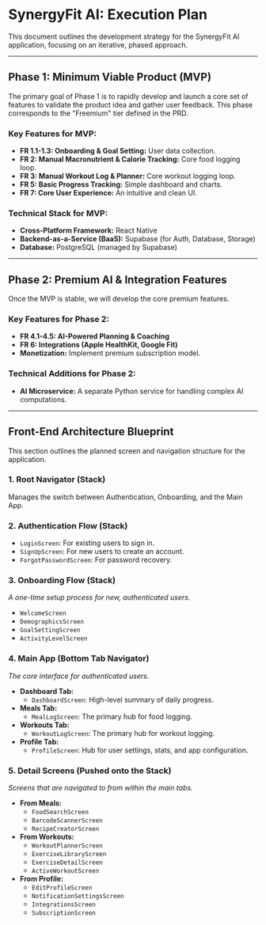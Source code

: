# SynergyFit AI: Execution Plan

This document outlines the development strategy for the SynergyFit AI application, focusing on an iterative, phased approach.

---

## Phase 1: Minimum Viable Product (MVP)

The primary goal of Phase 1 is to rapidly develop and launch a core set of features to validate the product idea and gather user feedback. This phase corresponds to the "Freemium" tier defined in the PRD.

### Key Features for MVP:
- **FR 1.1-1.3: Onboarding & Goal Setting:** User data collection.
- **FR 2: Manual Macronutrient & Calorie Tracking:** Core food logging loop.
- **FR 3: Manual Workout Log & Planner:** Core workout logging loop.
- **FR 5: Basic Progress Tracking:** Simple dashboard and charts.
- **FR 7: Core User Experience:** An intuitive and clean UI.

### Technical Stack for MVP:
- **Cross-Platform Framework:** React Native
- **Backend-as-a-Service (BaaS):** Supabase (for Auth, Database, Storage)
- **Database:** PostgreSQL (managed by Supabase)

---

## Phase 2: Premium AI & Integration Features

Once the MVP is stable, we will develop the core premium features.

### Key Features for Phase 2:
- **FR 4.1-4.5: AI-Powered Planning & Coaching**
- **FR 6: Integrations (Apple HealthKit, Google Fit)**
- **Monetization:** Implement premium subscription model.

### Technical Additions for Phase 2:
- **AI Microservice:** A separate Python service for handling complex AI computations.

---

## Front-End Architecture Blueprint

This section outlines the planned screen and navigation structure for the application.

### 1. Root Navigator (Stack)
Manages the switch between Authentication, Onboarding, and the Main App.

### 2. Authentication Flow (Stack)
- `LoginScreen`: For existing users to sign in.
- `SignUpScreen`: For new users to create an account.
- `ForgotPasswordScreen`: For password recovery.

### 3. Onboarding Flow (Stack)
*A one-time setup process for new, authenticated users.*
- `WelcomeScreen`
- `DemographicsScreen`
- `GoalSettingScreen`
- `ActivityLevelScreen`

### 4. Main App (Bottom Tab Navigator)
*The core interface for authenticated users.*
- **Dashboard Tab:**
  - `DashboardScreen`: High-level summary of daily progress.
- **Meals Tab:**
  - `MealLogScreen`: The primary hub for food logging.
- **Workouts Tab:**
  - `WorkoutLogScreen`: The primary hub for workout logging.
- **Profile Tab:**
  - `ProfileScreen`: Hub for user settings, stats, and app configuration.

### 5. Detail Screens (Pushed onto the Stack)
*Screens that are navigated to from within the main tabs.*
- **From Meals:**
  - `FoodSearchScreen`
  - `BarcodeScannerScreen`
  - `RecipeCreatorScreen`
- **From Workouts:**
  - `WorkoutPlannerScreen`
  - `ExerciseLibraryScreen`
  - `ExerciseDetailScreen`
  - `ActiveWorkoutScreen`
- **From Profile:**
  - `EditProfileScreen`
  - `NotificationSettingsScreen`
  - `IntegrationsScreen`
  - `SubscriptionScreen`